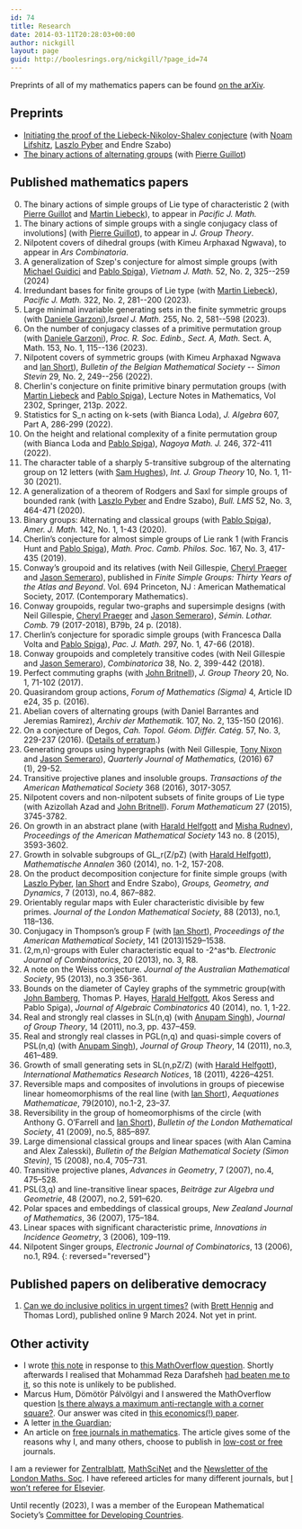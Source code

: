 ```yaml
---
id: 74
title: Research
date: 2014-03-11T20:28:03+00:00
author: nickgill
layout: page
guid: http://boolesrings.org/nickgill/?page_id=74
---
```

Preprints of all of my mathematics papers can be found [on the arXiv](http://arxiv.org/a/gill_n_1).

## Preprints

  * [Initiating the proof of the Liebeck-Nikolov-Shalev conjecture](https://arxiv.org/abs/2408.07800) (with [Noam Lifshitz](https://scholar.google.com/citations?user=E-KzKRMAAAAJ&hl=en), [Laszlo Pyber](http://www.renyi.hu/~pyber/) and Endre Szabo)
  * [The binary actions of alternating groups](https://arxiv.org/abs/2303.06003) (with [Pierre Guillot](https://irma.math.unistra.fr/~guillot/))

## Published mathematics papers

 0. The binary actions of simple groups of Lie type of characteristic 2 (with [Pierre Guillot](https://irma.math.unistra.fr/~guillot/) and [Martin Liebeck](https://www.ma.ic.ac.uk/~mwl/)), to appear in _Pacific J. Math._ 
 0. The binary actions of simple groups with a single conjugacy class of involutions] (with [Pierre Guillot](https://irma.math.unistra.fr/~guillot/)), to appear in _J. Group Theory_. 
 0. Nilpotent covers of dihedral groups (with Kimeu Arphaxad Ngwava), to appear in _Ars Combinatoria_.
 0. A generalization of Szep's conjecture for almost simple groups (with [Michael Guidici](https://research-repository.uwa.edu.au/en/persons/michael-giudici) and [Pablo Spiga](http://www.matapp.unimib.it/~spiga/)), _Vietnam J. Math._ 52, No. 2, 325--259 (2024)
 0. Irredundant bases for finite groups of Lie type (with [Martin Liebeck](https://www.ma.ic.ac.uk/~mwl/)), _Pacific J. Math._ 322, No. 2, 281--200 (2023).
 0. Large minimal invariable generating sets in the finite symmetric groups (with [Daniele Garzoni](https://www.danielemath.com/)),_Israel J. Math._ 255, No. 2, 581--598 (2023).
 0. On the number of conjugacy classes of a primitive permutation group (with [Daniele Garzoni](https://www.danielemath.com/)), _Proc. R. Soc. Edinb., Sect. A, Math._ Sect. A, Math. 153, No. 1, 115--136 (2023).
 0.  Nilpotent covers of symmetric groups (with Kimeu Arphaxad Ngwava and [Ian Short](http://users.mct.open.ac.uk/is3649/index.php)), _Bulletin of the Belgian Mathematical Society -- Simon Stevin_ 29, No. 2, 249--256 (2022).
 0. Cherlin's conjecture on finite primitive binary permutation groups (with [Martin Liebeck](https://www.ma.ic.ac.uk/~mwl/) and [Pablo Spiga](http://www.matapp.unimib.it/~spiga/)), Lecture Notes in Mathematics, Vol 2302, Springer, 213p. 2022.
 0. Statistics for S_n acting on k-sets (with Bianca Loda), _J. Algebra_ 607, Part A, 286-299 (2022).
 0. On the height and relational complexity of a finite permutation group (with Bianca Loda and [Pablo Spiga](http://www.matapp.unimib.it/~spiga/)), _Nagoya Math. J._ 246, 372-411 (2022).
 0. The character table of a sharply 5-transitive subgroup of the alternating group on 12 letters (with [Sam Hughes](https://samhughesmaths.github.io/)), _Int. J. Group Theory_ 10, No. 1, 11-30 (2021).
 0. A generalization of a theorem of Rodgers and Saxl for simple groups of bounded rank (with [Laszlo Pyber](http://www.renyi.hu/~pyber/) and Endre Szabo), _Bull. LMS_ 52, No. 3, 464-471 (2020).
  0. Binary groups: Alternating and classical groups (with [Pablo Spiga](http://www.matapp.unimib.it/~spiga/)), _Amer. J. Math._ 142, No. 1, 1-43 (2020). 
 0. Cherlin&#8217;s conjecture for almost simple groups of Lie rank 1 (with Francis Hunt and [Pablo Spiga](http://www.matapp.unimib.it/~spiga/)), _Math. Proc. Camb. Philos. Soc._ 167, No. 3, 417-435 (2019). 
 0.  Conway&#8217;s groupoid and its relatives (with Neil Gillespie, [Cheryl Praeger](http://www.web.uwa.edu.au/people/cheryl.praeger) and [Jason Semeraro](http://www.maths.bristol.ac.uk/~js13525/)),  published in _Finite Simple Groups: Thirty Years of the Atlas and Beyond_. Vol. 694 Princeton, NJ : American Mathematical Society, 2017. (Contemporary Mathematics).
  0. Conway groupoids, regular two-graphs and supersimple designs (with Neil Gillespie, [Cheryl Praeger](http://www.web.uwa.edu.au/people/cheryl.praeger) and [Jason Semeraro](http://www.maths.bristol.ac.uk/~js13525/)), _Sémin. Lothar. Comb._ 79 (2017-2018), B79b, 24 p. (2018).
 0. Cherlin&#8217;s conjecture for sporadic simple groups (with Francesca Dalla Volta and [Pablo Spiga](http://www.matapp.unimib.it/~spiga/)), _Pac. J. Math._ 297, No. 1, 47-66 (2018). 
 0. Conway groupoids and completely transitive codes (with Neil Gillespie and [Jason Semeraro](http://www.maths.bristol.ac.uk/~js13525/)), _Combinatorica_ 38, No. 2, 399-442 (2018). 
 0. Perfect commuting graphs (with [John Britnell](http://www2.imperial.ac.uk/~jbritnel/)), _J. Group Theory_ 20, No. 1, 71-102 (2017). 
 0. Quasirandom group actions, _Forum of Mathematics (Sigma)_ 4, Article ID e24, 35 p. (2016).
 0. Abelian covers of alternating groups (with Daniel Barrantes and Jeremias Ramirez), _Archiv der Mathematik._ 107, No. 2, 135-150 (2016).
 0. On a conjecture of Degos, _Cah. Topol. Géom. Différ. Catég._
57, No. 3, 229-237 (2016). (<a href= "https://nickpgill.github.io/a-correction-to-paper-on-degos-conjecture">Details of erratum</a>.)
  0.  Generating groups using hypergraphs (with Neil Gillespie, [Tony Nixon](http://www.math.yorku.ca/~tnixon/) and [Jason Semeraro](http://www.maths.bristol.ac.uk/~js13525/)), _Quarterly Journal of Mathematics,_ <span class="slug-pub-date">(2016) </span><span class="slug-vol">67 </span><span class="slug-issue">(1), </span><span class="slug-pages">29-52</span>_._
 0. Transitive projective planes and insoluble groups. _Transactions of the American Mathematical Society_ 368 (2016), 3017-3057.
 0. Nilpotent covers and non-nilpotent subsets of finite groups of Lie type (with Azizollah Azad and [John Britnell](http://www2.imperial.ac.uk/~jbritnel/)). _Forum Mathematicum_ 27 (2015), 3745-3782.
 0. On growth in an abstract plane (with [Harald Helfgott](http://www.math.ens.fr/~helfgott/anglais/) and [Misha Rudnev](http://www.maths.bris.ac.uk/~maxmr/)), _Proceedings of the American Mathematical Society_ 143 no. 8 (2015), 3593-3602.
 0. Growth in solvable subgroups of GL_r(Z/pZ) (with [Harald Helfgott](http://www.math.ens.fr/~helfgott/anglais/)), _Mathematische Annalen_ 360 (2014), no. 1-2, 157-208.
 0. On the product decomposition conjecture for finite simple groups (with [Laszlo Pyber](http://www.renyi.hu/~pyber/), [Ian Short](http://users.mct.open.ac.uk/is3649/) and Endre Szabo), _Groups, Geometry, and Dynamics_, 7 (2013), no.4, 867–882.
 0. Orientably regular maps with Euler characteristic divisible by few primes. _Journal of the London Mathematical Society_, 88 (2013), no.1, 118–136.
 0. Conjugacy in Thompson&#8217;s group F (with [Ian Short](http://users.mct.open.ac.uk/is3649/)), _Proceedings of the American Mathematical Society_, 141 (2013)1529–1538.
 0. (2,m,n)-groups with Euler characteristic equal to -2^as^b. _Electronic Journal of Combinatorics_, 20 (2013), no. 3, R8.
 0. A note on the Weiss conjecture. _Journal of the Australian Mathematical Society_, 95 (2013), no.3 356-361.
 0. Bounds on the diameter of Cayley graphs of the symmetric group(with [John Bamberg](http://school.maths.uwa.edu.au/~bamberg/Welcome.html), Thomas P. Hayes, [Harald Helfgott](http://www.math.ens.fr/~helfgott/anglais/), Akos Seress and <a>Pablo Spiga</a>), _Journal of Algebraic Combinatorics_ 40 (2014), no. 1, 1-22.
 0. Real and strongly real classes in SL(n,q) (with [Anupam Singh](http://www.iiserpune.ac.in/~anupam/)), _Journal of Group Theory_, 14 (2011), no.3, pp. 437–459.
 0. Real and strongly real classes in PGL(n,q) and quasi-simple covers of PSL(n,q) (with [Anupam Singh](http://www.iiserpune.ac.in/~anupam/)), _Journal of Group Theory_, 14 (2011), no.3, 461–489.
 0. Growth of small generating sets in SL(n,pZ/Z) (with [Harald Helfgott](http://www.math.ens.fr/~helfgott/anglais/)), _International Mathematics Research Notices_, 18 (2011), 4226–4251.
 0. Reversible maps and composites of involutions in groups of piecewise linear homeomorphisms of the real line (with [Ian Short](http://users.mct.open.ac.uk/is3649/)), _Aequationes Mathematicae_, 79(2010), no.1-2, 23–37.
 0. Reversibility in the group of homeomorphisms of the circle (with Anthony G. O&#8217;Farrell and [Ian Short](http://users.mct.open.ac.uk/is3649/)), _Bulletin of the London Mathematical Society_, 41 (2009), no.5, 885–897.
 0. Large dimensional classical groups and linear spaces (with Alan Camina and Alex Zalesski), _Bulletin of the Belgian Mathematical Society (Simon Stevin)_, 15 (2008), no.4, 705–731.
 0. Transitive projective planes, _Advances in Geometry_, 7 (2007), no.4, 475–528.
 0. PSL(3,q) and line-transitive linear spaces, _Beiträge zur Algebra und Geometrie_, 48 (2007), no.2, 591–620.
 0. Polar spaces and embeddings of classical groups, _New Zealand Journal of Mathematics_, 36 (2007), 175–184.
 0. Linear spaces with significant characteristic prime, _Innovations in Incidence Geometry_, 3 (2006), 109–119.
 0. Nilpotent Singer groups, _Electronic Journal of Combinatorics_, 13 (2006), no.1, R94.
{: reversed="reversed"}

## Published papers on deliberative democracy
 1. [Can we do inclusive politics in urgent times?](https://www.tandfonline.com/doi/pdf/10.1080/13511610.2024.2332229) (with [Brett Hennig](https://www.bretthennig.com/) and Thomas Lord), published online 9 March 2024. Not yet in print.

## Other activity
            
 * I wrote [this note](files/2014/07/alternatingproduct.pdf) in response to [this MathOverflow question](http://mathoverflow.net/questions/169128/finite-groups-factorized-into-two-simple-alternating-groups). Shortly afterwards I realised that Mohammad Reza Darafsheh [had beaten me to it](http://www.ams.org/mathscinet-getitem?mr=2101830), so this note is unlikely to be published.
 * Marcus Hum, Dömötör Pálvölgyi and I answered the MathOverflow question [Is there always a maximum anti-rectangle with a corner square?](http://mathoverflow.net/questions/147013/is-there-always-a-maximum-anti-rectangle-with-a-corner-square). Our answer was cited in [this economics(!) paper](http://econ.biu.ac.il/files/economics/working-papers/2014-01.pdf).
 * A letter [in the Guardian](http://www.guardian.co.uk/letters/story/0,,1876288,00.html);
 * An article on [free journals in mathematics](http://infochangeindia.org/200806107173/Technology/Features/Knowledge-for-all.html). The article gives some of the reasons why I, and many others, choose to publish in [low-cost or free](http://www.mathematik.uni-bielefeld.de/~rehmann/BIB/AMS/Price_per_Volume.html) journals.
            
I am a reviewer for [Zentralblatt](http://zbmath.org/?q=(rv:+Nick+Gill)), [MathSciNet](http://www.ams.org/mathscinet/) and the [Newsletter of the London Maths. Soc](http://www.lms.ac.uk/newsletter/10.html#2). I have refereed articles for many different journals, but [I won&#8217;t referee for Elsevier](2014/03/11/letter-to-the-journal-of-algebra/).
            
Until recently (2023), I was a member of the European Mathematical Society&#8217;s [Committee for Developing Countries](http://ems-cdc.org).
            

